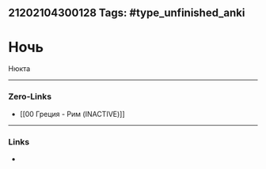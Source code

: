 21202104300128
Tags: #type_unfinished_anki 
---
# Ночь

Нюкта

---
### Zero-Links
- [[00 Греция - Рим (INACTIVE)]]
---
### Links
-